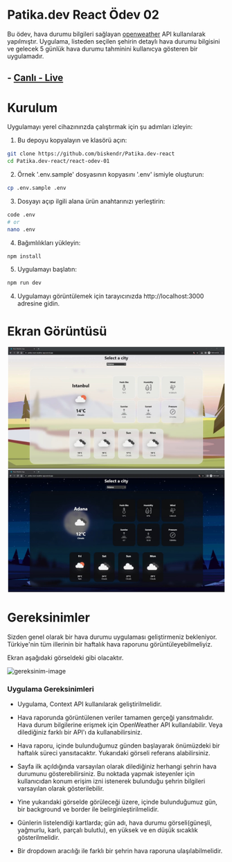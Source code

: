 # Patika.dev React Ödev 02

Bu ödev, hava durumu bilgileri sağlayan [openweather](https://openweathermap.org/api) API kullanılarak yapılmıştır. Uygulama, listeden seçilen şehirin detaylı hava durumu bilgisini ve gelecek 5 günlük hava durumu tahminini kullanıcya gösteren bir uygulamadır.

## - [Canlı - Live](https://patika-react-weather-app.vercel.app/)

# Kurulum

Uygulamayı yerel cihazınınzda çalıştırmak için şu adımları izleyin:

1. Bu depoyu kopyalayın ve klasörü açın:

```bash
git clone https://github.com/biskendr/Patika.dev-react
cd Patika.dev-react/react-odev-01
```

2. Örnek '.env.sample' dosyasının kopyasını '.env' ismiyle oluşturun:

```bash
cp .env.sample .env
```

3. Dosyayı açıp ilgili alana ürün anahtarınızı yerleştirin:

```bash
code .env
# or
nano .env
```

4. Bağımlılıkları yükleyin:

```bash
npm install
```

5. Uygulamayı başlatın:

```bash
npm run dev
```

4. Uygulamayı görüntülemek için tarayıcınızda http://localhost:3000 adresine gidin.

# Ekran Görüntüsü

<div align="center">
  
<img src="./public/page-view-day.jpg" alt="Weather App Day" width="500">
<img src="./public/page-view-night.jpg" alt="Weather App Night" width="500">
  
</div>

# Gereksinimler

Sizden genel olarak bir hava durumu uygulaması geliştirmeniz bekleniyor. Türkiye'nin tüm illerinin bir haftalık hava raporunu görüntüleyebilmeliyiz.

Ekran aşağıdaki görseldeki gibi olacaktır.

![gereksinim-image](https://raw.githubusercontent.com/Kodluyoruz/taskforce/main/react-patika/odev3/figures/preview%20kopyas%C4%B1.jpeg)

### Uygulama Gereksinimleri

- Uygulama, Context API kullanılarak geliştirilmelidir.

- Hava raporunda görüntülenen veriler tamamen gerçeği yansıtmalıdır. Hava durum bilgilerine erişmek için OpenWeather API kullanılabilir. Veya dilediğiniz farklı bir API'ı da kullanabilirsiniz.

- Hava raporu, içinde bulunduğumuz günden başlayarak önümüzdeki bir haftalık süreci yansıtacaktır. Yukarıdaki görseli referans alabilirsiniz.

- Sayfa ilk açıldığında varsayılan olarak dilediğiniz herhangi şehrin hava durumunu gösterebilirsiniz. Bu noktada yapmak isteyenler için kullanıcıdan konum erişim izni istenerek bulunduğu şehrin bilgileri varsayılan olarak gösterilebilir.

- Yine yukarıdaki görselde görüleceği üzere, içinde bulunduğumuz gün, bir background ve border ile belirginleştirilmelidir.

- Günlerin listelendiği kartlarda; gün adı, hava durumu görseli(güneşli, yağmurlu, karlı, parçalı bulutlu), en yüksek ve en düşük sıcaklık gösterilmelidir.

- Bir dropdown aracılığı ile farklı bir şehrin hava raporuna ulaşılabilmelidir.

